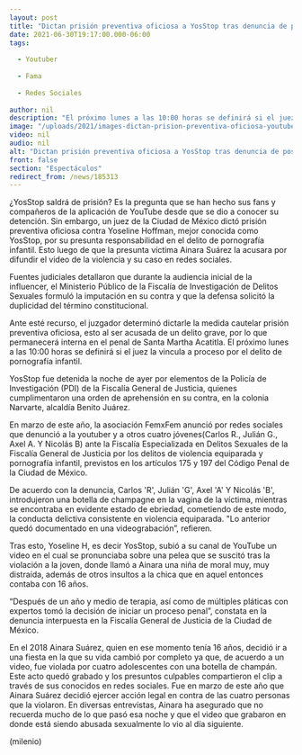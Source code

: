 ```yaml
---
layout: post
title: "Dictan prisión preventiva oficiosa a YosStop tras denuncia de posesión de pornografía infantil"
date: 2021-06-30T19:17:00.000-06:00
tags:
  
  - Youtuber
  
  - Fama
  
  - Redes Sociales
  
author: nil
description: "El próximo lunes a las 10:00 horas se definirá si el juez la vincula a proceso por el delito de pornografía infantil. "
image: "/uploads/2021/images-dictan-prision-preventiva-oficiosa-youtuber.jpg"
video: nil
audio: nil
alt: "Dictan prisión preventiva oficiosa a YosStop tras denuncia de posesión de pornografía infantil"
front: false
section: "Espectáculos"
redirect_from: /news/185313
---
```


¿YosStop saldrá de prisión? Es la pregunta que se han hecho sus fans y compañeros de la aplicación de YouTube desde que se dio a conocer su detención. Sin embargo, un juez de la Ciudad de México dictó prisión preventiva oficiosa contra Yoseline Hoffman, mejor conocida como YosStop, por su presunta responsabilidad en el delito de pornografía infantil. Esto luego de que la presunta víctima Ainara Suárez la acusara por difundir el video de la violencia y su caso en redes sociales.  

Fuentes judiciales detallaron que durante la audiencia inicial de la influencer, el Ministerio Público de la Fiscalía de Investigación de Delitos Sexuales formuló la imputación en su contra y que la defensa solicitó la duplicidad del término constitucional. 

Ante esté recurso, el juzgador determinó dictarle la medida cautelar prisión preventiva oficiosa, esto al ser acusada de un delito grave, por lo que permanecerá interna en el penal de Santa Martha Acatitla.
El próximo lunes a las 10:00 horas se definirá si el juez la vincula a proceso por el delito de pornografía infantil. 

YosStop fue detenida la noche de ayer por elementos de la Policía de Investigación (PDI) de la Fiscalía General de Justicia, quienes cumplimentaron una orden de aprehensión en su contra, en la colonia Narvarte, alcaldía Benito Juárez. 

En marzo de este año, la asociación FemxFem anunció por redes sociales que denunció a la youtuber y a otros cuatro jóvenes(Carlos R., Julián G., Axel A. Y Nicolás B) ante la Fiscalía Especializada en Delitos Sexuales de la Fiscalía General de Justicia por los delitos de violencia equiparada y pornografía infantil, previstos en los artículos 175 y 197 del Código Penal de la Ciudad de México.  

 De acuerdo con la denuncia, Carlos 'R', Julián 'G', Axel 'A' Y Nicolás 'B', introdujeron una botella de champagne en la vagina de la víctima, mientras se encontraba en evidente estado de ebriedad, cometiendo de este modo, la conducta delictiva consistente en violencia equiparada. 
 "Lo anterior quedó documentado en una videograbación”, refieren.  

Tras esto, Yoseline H, es decir YosStop, subió a su canal de YouTube un video en el cual se pronunciaba sobre una pelea que se suscitó tras la violación a la joven, donde llamó a Ainara una niña de moral muy, muy distraída, además de otros insultos a la chica que en aquel entonces contaba con 16 años. 

“Después de un año y medio de terapia, así como de múltiples pláticas con expertos tomó la decisión de iniciar un proceso penal”, constata en la denuncia interpuesta en la Fiscalía General de Justicia de la Ciudad de México.  

En el 2018 Ainara Suárez, quien en ese momento tenía 16 años, decidió ir a una fiesta en la que su vida cambió por completo ya que, de acuerdo a un video, fue violada por cuatro adolescentes con una botella de champán.  
Este acto quedó grabado y los presuntos culpables compartieron el clip a través de sus conocidos en redes sociales. Fue en marzo de este año que Ainara Suárez decidió ejercer acción legal en contra de las cuatro personas que la violaron.  En diversas entrevistas, Ainara ha asegurado que no recuerda mucho de lo que pasó esa noche y que el video que grabaron en donde está siendo abusada sexualmente lo vio al día siguiente.

(milenio)
